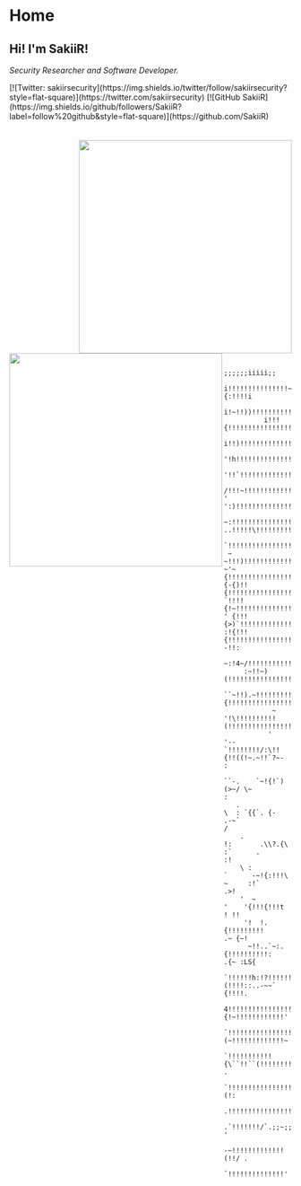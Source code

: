 # Home


<h2> Hi! I'm SakiiR!</h2>

<p><em>Security Researcher and Software Developer.</em></p>
[![Twitter: sakiirsecurity](https://img.shields.io/twitter/follow/sakiirsecurity?style=flat-square)](https://twitter.com/sakiirsecurity)
[![GitHub SakiiR](https://img.shields.io/github/followers/SakiiR?label=follow%20github&style=flat-square)](https://github.com/SakiiR)
<br>
<br>
<br>
<img align='right' src="https://github-readme-stats.vercel.app/api?username=SakiiR&show_icons=true&theme=chartreuse-dark" width="380">
<img align='left' src="https://github-readme-stats.vercel.app/api/top-langs/?username=SakiiR&layout=compact&theme=chartreuse-dark" width="380">



```__proto__

                         ;;;;;;iiiii;;                          
                 i!!!!!!!!!!!!!!!~{:!!!!i
             i!~!!))!!!!!!!!!!!!!!!!!!!!!!!!
          i!!!{!!!!!!!!!!!!!!!!!!!!!!!!!!!!!!!i
       i!!)!!!!!!!!!!!!!!!!!!!!!!!!!!!!!!!!!!!!
    '!h!!!!!!!!!!!!!!!!!!!!!!!!!!!!!!!!!!!!!!!!!!
  '!!`!!!!!!!!!!!!!!!!!!!!!!!!!!!!!!!!!!!!!!!!!!!!i
   /!!!~!!!!!!!!!!!!!!!!!!!!!!!!!!!!!!!!!!!!!!!!!!!!
' ':)!!!!!!!!!!!!!!!!!!!!!!!!!!!!!!!!!!!!!!!!!!!!!!!!
  ~:!!!!!!!!!!!!!!!!!!!!!!!!!!!!!!!!!!!!!!!!!!!!!!!!!!
..!!!!!\!!!!!!!!!!!!!!!!!!!!!!!!!!!!!!!!!!!!!!!!!!!!!!
 `!!!!!!!!!!!!!!!!!!!!!!!!!!!!!!!!!!!!!!!!!!!!!!!!!!!!!
 ~ ~!!!)!!!!!!!!!!!!!!!!!!!!!!!!!!!!!!!!!!!!!!!!!!!!!!~
~'~{!!!!!!!!!!!!!!!!!!!!!!!!!!!!!!!!!!!!!!!!!!!!!!!:'~ 
{-{)!!{!!!!!!!!!!!!!!!!!!!!!!!!!!!!!!!!!!!!!!!!!!!!!!:!
`!!!!{!~!!!!!!!!!!!!!!!!!!!!!!!!!!!!!!!!!!!!!!!!!!!!':!!!
' {!!!{>)`!!!!!!!!!!!!!!!!!!!!!!!!!!!!!!!!!!!!!!!!!!)!~..
:!{!!!{!!!!!!!!!!!!!!!!!!!!!!!!!!!!!!!!!!!!!!!!!!!! -!!:
    ~:!4~/!!!!!!!!!!!!!!!!!!!~!!!!!!!!!!!!!!!!!!!!!!!!!!
     :~!!~)(!!!!!!!!!!!!!!!!!!!!!!!!!!!!!!!!!!!!!!!!!!!!!
      ``~!!).~!!!!!!!!!!!!!{!!!!!!!!!!!!!!!!!!!!!!!!!!!!!:
            ~  '!\!!!!!!!!!!(!!!!!!!!!!!!!!!!!!!!!!4!!!~:
           '      '--`!!!!!!!!/:\!!{!!((!~.~!!`?~-      :
              ``-.    `~!{!`)(>~/ \~                   :
   .                \  : `{{`. {-   .-~`              /
    .          !:       .\\?.{\   :`      .          :!
    \ :         `      -~!{:!!!\ ~     :!`         .>!
    '  ~          '    '{!!!{!!!t                 ! !!
     '!  !.            {!!!!!!!!!              .~ {~!
      ~!!..`~:.       {!!!!!!!!!!:          .{~ :LS{
       `!!!!!!h:!?!!!!!!!!!!!!!(!!!!::..-~~` {!!!!.
         4!!!!!!!!!!!!!!!!!!!!!~!{!~!!!!!!!!!!!!'
          `!!!!!!!!!!!!!!!!!!!!(~!!!!!!!!!!!!!~
            `!!!!!!!!!!!{\``!!``(!!!!!!!!!~~  .
             `!!!!!!!!!!!!!!!!!!!!!!!!(!:
               .!!!!!!!!!!!!!!!!!!!!!\~ 
               .`!!!!!!!/`.;;~;;`~!! '
                 -~!!!!!!!!!!!!!(!!/ .
                    `!!!!!!!!!!!!!!'
		
```

<!--

Here are some ideas to get you started:

- 🔭 I’m currently working on ...
- 🌱 I’m currently learning ...
- 👯 I’m looking to collaborate on ...
- 🤔 I’m looking for help with ...
- 💬 Ask me about ...
- 📫 How to reach me: ...
- 😄 Pronouns: ...
- ⚡ Fun fact: ...
-->
